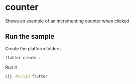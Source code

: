 # counter

Shows an example of an incrementing counter when clicked

## Run the sample

Create the platform folders

```bash
flutter create .
```

Run it

```bash
clj -M:cljd flutter
```
